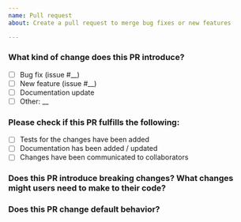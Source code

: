 ```yaml
---
name: Pull request
about: Create a pull request to merge bug fixes or new features

---
```


### What kind of change does this PR introduce?
- [ ] Bug fix (issue #__)
- [ ] New feature (issue #__)
- [ ] Documentation update
- [ ] Other: __

### Please check if this PR fulfills the following:
- [ ] Tests for the changes have been added
- [ ] Documentation has been added / updated
- [ ] Changes have been communicated to collaborators

### Does this PR introduce breaking changes? What changes might users need to make to their code?

### Does this PR change default behavior?
